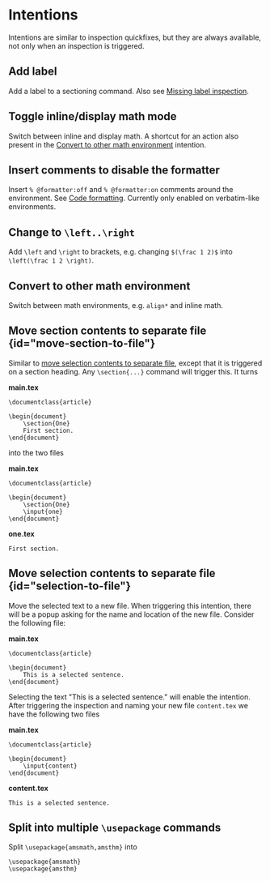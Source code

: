 # Intentions

Intentions are similar to inspection quickfixes, but they are always available, not only when an inspection is triggered.

## Add label

Add a label to a sectioning command. Also see [Missing label inspection](Code-style-issues.md#missing-labels).

## Toggle inline/display math mode

Switch between inline and display math. A shortcut for an action also present in the [Convert to other math environment](Intentions.md#convert-to-other-math-environment) intention.

## Insert comments to disable the formatter

Insert `% @formatter:off` and `% @formatter:on` comments around the environment.
See [Code formatting](Code-formatting.md#disabling-the-formatter).
Currently only enabled on verbatim-like environments.

## Change to `\left..\right`

Add `\left` and `\right` to brackets, e.g. changing `$(\frac 1 2)$` into `\left(\frac 1 2 \right)`.

## Convert to other math environment

Switch between math environments, e.g. `align*` and inline math.

## Move section contents to separate file {id="move-section-to-file"}
Similar to [move selection contents to separate file](Intentions.md#selection-to-file), except that it is triggered on
a section heading. Any `\section{...}` command will trigger this. It turns

**main.tex**

<!-- ```latex -->
```
\documentclass{article}

\begin{document}
    \section{One}
    First section.
\end{document}
```

into the two files

**main.tex**

<!-- ```latex -->
```
\documentclass{article}

\begin{document}
    \section{One}
    \input{one}
\end{document}
```

**one.tex**

<!-- ```latex -->
```
First section.
```

## Move selection contents to separate file {id="selection-to-file"}
Move the selected text to a new file. When triggering this intention, there will be a popup asking for the name and
location of the new file. Consider the following file:

**main.tex**

<!-- ```latex -->
```
\documentclass{article}

\begin{document}
    This is a selected sentence.
\end{document}
```

Selecting the text "This is a selected sentence." will enable the intention. After triggering the inspection and naming
your new file `content.tex` we have the following two files

**main.tex**

<!-- ```latex -->
```
\documentclass{article}

\begin{document}
    \input{content}
\end{document}
```

**content.tex**

<!-- ```latex -->
```
This is a selected sentence.
```

## Split into multiple `\usepackage` commands

Split `\usepackage{amsmath,amsthm}` into

<!-- ```latex -->
```
\usepackage{amsmath}
\usepackage{amsthm}
```

